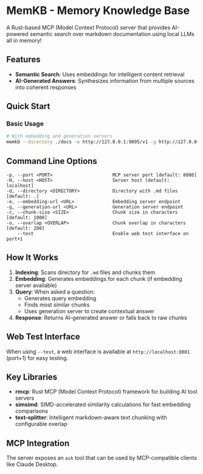 # MemKB - Memory Knowledge Base

A Rust-based MCP (Model Context Protocol) server that provides AI-powered semantic search over markdown documentation using local LLMs all in memory!

## Features

- **Semantic Search**: Uses embeddings for intelligent content retrieval
- **AI-Generated Answers**: Synthesizes information from multiple sources into coherent responses

## Quick Start

### Basic Usage 
```bash
# With embedding and generation servers
memkb --directory ./docs -e http://127.0.0.1:9095/v1 -g http://127.0.0.1:9091/v1
```

## Command Line Options

```
-p, --port <PORT>                      MCP server port [default: 8080]
-H, --host <HOST>                      Server host [default: localhost]
-d, --directory <DIRECTORY>            Directory with .md files [default: .]
-e, --embedding-url <URL>              Embedding server endpoint
-g, --generation-url <URL>             Generation server endpoint  
-c, --chunk-size <SIZE>                Chunk size in characters [default: 1000]
-o, --overlap <OVERLAP>                Chunk overlap in characters [default: 200]
    --test                             Enable web test interface on port+1
```

## How It Works

1. **Indexing**: Scans directory for `.md` files and chunks them
2. **Embedding**: Generates embeddings for each chunk (if embedding server available)
3. **Query**: When asked a question:
   - Generates query embedding
   - Finds most similar chunks
   - Uses generation server to create contextual answer
4. **Response**: Returns AI-generated answer or falls back to raw chunks

## Web Test Interface

When using `--test`, a web interface is available at `http://localhost:8081` (port+1) for easy testing.

## Key Libraries

- **rmcp**: Rust MCP (Model Context Protocol) framework for building AI tool servers
- **simsimd**: SIMD-accelerated similarity calculations for fast embedding comparisons
- **text-splitter**: Intelligent markdown-aware text chunking with configurable overlap

## MCP Integration

The server exposes an `ask` tool that can be used by MCP-compatible clients like Claude Desktop.
